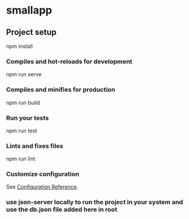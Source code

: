 # smallapp

## Project setup
npm install

### Compiles and hot-reloads for development
npm run serve

### Compiles and minifies for production
npm run build

### Run your tests
npm run test

### Lints and fixes files
npm run lint

### Customize configuration
See [Configuration Reference](https://cli.vuejs.org/config/).


### use json-server locally to run the project in your system and use the db.json file added here in root

